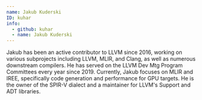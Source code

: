 ```yaml
---
name: Jakub Kuderski
ID: kuhar
info:
  - github: kuhar
  - name: Jakub Kuderski
---
```


Jakub has been an active contributor to LLVM since 2016, working on various
subprojects including LLVM, MLIR, and Clang, as well as numerous downstream
compilers. He has served on the LLVM Dev Mtg Program Committees every year since
2019. Currently, Jakub focuses on MLIR and IREE, specifically code generation
and performance for GPU targets. He is the owner of the SPIR-V dialect and a
maintainer for LLVM's Support and ADT libraries.
